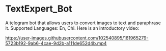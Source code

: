 # TextExpert_Bot
A telegram bot that allows users to convert images to text and paraphrase it. Supported Languages: En, Chi.
Here is an introductory video:




https://user-images.githubusercontent.com/102540895/161965279-5723b192-9ab6-4cae-9d2b-a111de652d4b.mp4

